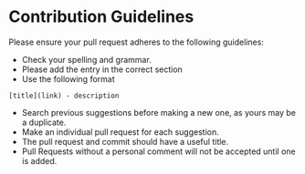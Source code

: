 # Contribution Guidelines

Please ensure your pull request adheres to the following guidelines:

- Check your spelling and grammar.
- Please add the entry in the correct section
- Use the following format

```
[title](link) - description
```

- Search previous suggestions before making a new one, as yours may be a duplicate.
- Make an individual pull request for each suggestion.
- The pull request and commit should have a useful title.
- Pull Requests without a personal comment will not be accepted until one is added.
